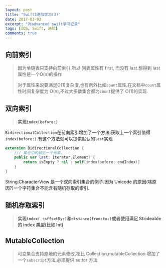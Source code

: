 ```yaml
---
layout: post
title: "Swift3进阶学习(3)"
date: 2017-03-03
excerpt: "对advanced swift学习记录"
tags: [IOS, Swift, 进阶]
comments: true
---
```

## 向前索引

> 因为单链表只支持向前索引,所以 列表属性有 first, 而没有 last.想得到 last 属性是一个O(n)的操作
>
> 对于属性来说要满足O(1)复杂度,也有例外比如`count`属性,在文档中`count`属性时间复杂度为 O(n),不过大多数集合都为`count`提供了 O(1)的实现.

## 双向索引

> **实现`index(before:)`**

`BidirectionalCollection`在前向索引增加了一个方法:获取上一个索引值得`index(before:)`.有这个方法就可以提供默认的`last`实现

```swift
extension BidirectionalCollection {
	/// 集合中的最后一个元素。
	public var last: Iterator.Element? {
		return isEmpty ? nil : self[index(before: endIndex)]
	}
}
```

String.CharacterView 是一个双向索引集合的例子.因为 Unicode 的原因(啥原因?)一个字符集合不能含有随机存取的索引.

## 随机存取索引

> **实现`index(_:offsetBy:)`和`distance(from:to:)`或者使用满足 Strideable的 index 类型(比如 Int)**



## MutableCollection

> 可变集合支持原地的元素修改,相比 Collection,mutableCollection 增加了一个`subscript`方法,必须提供 setter 方法
